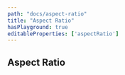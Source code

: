 ```yaml
---
path: "docs/aspect-ratio"
title: "Aspect Ratio"
hasPlayground: true
editableProperties: ['aspectRatio']
---
```


## Aspect Ratio